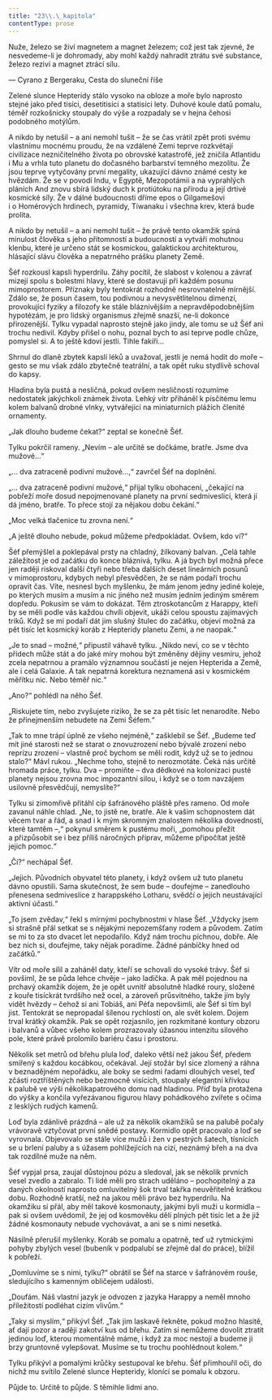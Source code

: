 ```yaml
---
title: "23\\.\_kapitola"
contentType: prose
---
```


Nuže, železo se živí magnetem a magnet železem; což jest tak zjevné, že nesvedeme-li je dohromady, aby mohl každý nahradit ztrátu své substance, železo reziví a magnet ztrácí sílu.

— Cyrano z Bergeraku, Cesta do sluneční říše

  

Zelené slunce Hepteridy stálo vysoko na obloze a moře bylo naprosto stejné jako před tisíci, desetitisíci a statisíci lety. Duhové koule datů pomalu, téměř rozkošnicky stoupaly do výše a rozpadaly se v hejna čehosi podobného motýlům.

A nikdo by netušil – a ani nemohl tušit – že se čas vrátil zpět proti svému vlastnímu mocnému proudu, že na vzdálené Zemi teprve rozkvétají civilizace nezničitelného života po obrovské katastrofě, jež zničila Atlantidu i Mu a vrhla tuto planetu do dočasného barbarství temného mezolitu. Že jsou teprve vytyčovány první megality, ukazující dávno známé cesty ke hvězdám. Že se v povodí Indu, v Egyptě, Mezopotámii a na vyprahlých pláních And znovu sbírá lidský duch k protiútoku na přírodu a její drtivé kosmické síly. Že v dálné budoucnosti dříme epos o Gilgamešovi i o Homérových hrdinech, pyramidy, Tíwanaku i všechna krev, která bude prolita.

A nikdo by netušil – a ani nemohl tušit – že právě tento okamžik spíná minulost člověka s jeho přítomností a budoucností a vytváří mohutnou klenbu, které je určeno stát se kosmickou, galaktickou architekturou, hlásající slávu člověka a nepatrného prášku planety Země.

Šéf rozkousl kapsli hyperdrilu. Záhy pocítil, že slabost v kolenou a závrať mizejí spolu s bolestmi hlavy, které se dostavují při každém posunu mimoprostorem. Příznaky byly tentokrát rozhodně nesrovnatelně mírnější. Zdálo se, že posun časem, tou podivnou a nevysvětlitelnou dimenzí, provokující fyziky a filozofy ke stále bláznivějším a nepravděpodobnějším hypotézám, je pro lidský organismus zřejmě snazší, ne-li dokonce přirozenější. Tylku vypadal naprosto stejně jako jindy, ale tomu se už Šéf ani trochu nedivil. Kdyby přišel o nohu, poznal bych to asi teprve podle chůze, pomyslel si. A to ještě kdoví jestli. Tihle fakíři…

Shrnul do dlaně zbytek kapslí léků a uvažoval, jestli je nemá hodit do moře – gesto se mu však zdálo zbytečně teatrální, a tak opět ruku stydlivě schoval do kapsy.

Hladina byla pustá a nesličná, pokud ovšem nesličností rozumíme nedostatek jakýchkoli známek života. Lehký vítr přiháněl k písčitému lemu kolem balvanů drobné vlnky, vytvářející na miniaturních plážích členité ornamenty.

„Jak dlouho budeme čekat?“ zeptal se konečně Šéf.

Tylku pokrčil rameny. „Nevím – ale určitě se dočkáme, bratře. Jsme dva mužové…“

„… dva zatraceně podivní mužové…,“ zavrčel Šéf na doplnění.

„… dva zatraceně podivní mužové,“ přijal tylku obohacení, „čekající na pobřeží moře dosud nepojmenované planety na první sedmiveslici, která jí dá jméno, bratře. To přece stojí za nějakou dobu čekání.“

„Moc velká tlačenice tu zrovna není.“

„A ještě dlouho nebude, pokud můžeme předpokládat. Ovšem, kdo ví?“

Šéf přemýšlel a poklepával prsty na chladný, žilkovaný balvan. „Celá tahle záležitost je od začátku do konce bláznivá, tylku. A já bych byl možná přece jen raději riskoval další čtyři nebo třeba dalších deset lineárních posunů v mimoprostoru, kdybych nebyl přesvědčen, že se nám podaří trochu opravit čas. Víte, nesnesl bych myšlenku, že mám jenom jedny jediné koleje, po kterých musím a musím a nic jiného než musím jedním jediným směrem dopředu. Pokusím se vám to dokázat. Těm ztroskotancům z Harappy, kteří by se měli podle vás každou chvíli objevit, ukáži celou spoustu zajímavých triků. Když se mi podaří dát jim slušný štulec do začátku, objeví možná za pět tisíc let kosmický koráb z Hepteridy planetu Zemi, a ne naopak.“

„Je to snad – možné,“ připustil váhavě tylku. „Nikdo neví, co se v těchto přídech může stát a do jaké míry mohou být změněny dějiny vesmíru, jehož zcela nepatrnou a pramálo významnou součástí je nejen Hepterida a Země, ale i celá Galaxie. A tak nepatrná korektura neznamená asi v kosmickém měřítku nic. Nebo téměř nic.“

„Ano?“ pohlédl na něho Šéf.

„Riskujete tím, nebo zvyšujete riziko, že se za pět tisíc let nenarodíte. Nebo že přinejmenším nebudete na Zemi Šéfem.“

„Tak to mne trápí úplně ze všeho nejméně,“ zašklebil se Šéf. „Budeme teď mít jiné starosti než se starat o znovuzrození nebo bývalé zrození nebo reprízu zrození – vlastně proč bychom se měli rodit, když už se to jednou stalo?“ Mávl rukou. „Nechme toho, stejně to nerozmotáte. Čeká nás určitě hromada práce, tylku. Dva – promiňte – dva dědkové na kolonizaci pusté planety nejsou zrovna moc impozantní silou, i když se o tom navzájem usilovně přesvědčují, nemyslíte?“

Tylku si zimomřivě přitáhl cíp šafránového pláště přes rameno. Od moře zavanul náhle chlad. „Ne, to jistě ne, bratře. Ale k vašim schopnostem dát věcem tvar a řád, a snad i k mým skromným znalostem několika dovedností, které tamtěm –,“ pokynul směrem k pustému moři, „pomohou přežít a přizpůsobit se i bez příliš náročných příprav, můžeme připočítat ještě jejich pomoc.“

„Čí?“ nechápal Šéf.

„Jejich. Původních obyvatel této planety, i když ovšem už tuto planetu dávno opustili. Sama skutečnost, že sem bude – doufejme – zanedlouho přenesena sedmiveslice z harappského Lotharu, svědčí o jejich neustávající aktivní účasti.“

„To jsem zvědav,“ řekl s mírnými pochybnostmi v hlase Šéf. „Vždycky jsem si strašně přál setkat se s nějakými nepozemšťany rodem a původem. Zatím se mi to za sto dvacet let nepodařilo. Když nám trochu píchnou, dobře. Ale bez nich si, doufejme, taky nějak poradíme. Žádné pánbíčky hned od začátků.“

Vítr od moře sílil a zaháněl daty, kteří se schovali do vysoké trávy. Šéf si povšiml, že se půda lehce chvěje – jako ladička. A pak měl pojednou na prchavý okamžik dojem, že je opět uvnitř absolutně hladké roury, složené z kouře tisíckrát tvrdšího než ocel, a zároveň průsvitného, takže jím byly vidět hvězdy – čehož si ani Tobiáš, ani Péťa nepovšimli, ale Šéf si tím byl jist. Tentokrát se nepropadal šílenou rychlostí on, ale svět kolem. Dojem trval krátký okamžik. Pak se opět rozjasnilo, jen rozkmitané kontury obzoru i balvanů a vůbec všeho kolem prozrazovaly úžasnou intenzitu silového pole, které právě prolomilo bariéru času i prostoru.

Několik set metrů od břehu plula loď, daleko větší než jakou Šéf, předem smířený s každou kocábkou, očekával. Její stožár byl sice zlomený a ráhna v beznadějném nepořádku, ale boky se sedmi řadami dlouhých vesel, teď zčásti roztříštěných nebo bezmocně visících, stoupaly elegantní křivkou k palubě ve výši několikapatrového domu nad hladinou. Příď byla protažena do výšky a končila vyřezávanou figurou hlavy pohádkového zvířete s očima z lesklých rudých kamenů.

Loď byla zdánlivě prázdná – ale už za několik okamžiků se na palubě počaly vrávoravě vztyčovat první snědé postavy. Kormidlo opět pracovalo a loď se vyrovnala. Objevovalo se stále více mužů i žen v pestrých šatech, tísnících se u brlení paluby a s úžasem pohlížejících na cizí, neznámý břeh a na dva tak rozdílné muže na něm.

Šéf vypjal prsa, zaujal důstojnou pózu a sledoval, jak se několik prvních vesel zvedlo a zabralo. Ti lidé měli pro strach uděláno – pochopitelný a za daných okolností naprosto omluvitelný šok trval takřka neuvěřitelně krátkou dobu. Rozhodně kratší, než na jakou měli právo bez hyperdrilu. Na okamžiku si přál, aby měl takové kosmonauty, jakými byli muži u kormidla – pak si ovšem uvědomil, že jej od kosmověku dělí plných pět tisíc let a že již žádné kosmonauty nebude vychovávat, a ani se s nimi nesetká.

Násilně přerušil myšlenky. Koráb se pomalu a opatrně, teď už rytmickými pohyby zbylých vesel (bubeník v podpalubí se zřejmě dal do práce), blížil k pobřeží.

„Domluvíme se s nimi, tylku?“ obrátil se Šéf na starce v šafránovém rouše, sledujícího s kamenným obličejem události.

„Doufám. Náš vlastní jazyk je odvozen z jazyka Harappy a neměl mnoho příležitostí podléhat cizím vlivům.“

„Taky si myslím,“ přikývl Šéf. „Tak jim laskavě řekněte, pokud možno hlasitě, ať dají pozor a raději zakotví kus od břehu. Zatím si nemůžeme dovolit ztratit jedinou loď, kterou momentálně máme, i když za moc nestojí a budeme ji brzy gruntovně vylepšovat. Musíme se tu trochu poohlédnout kolem.“

Tylku přikývl a pomalými krůčky sestupoval ke břehu. Šéf přimhouřil oči, do nichž mu svítilo Zelené slunce Hepteridy, klonící se pomalu k obzoru.

Půjde to. Určitě to půjde. S těmihle lidmi ano.
